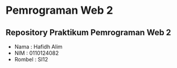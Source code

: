 # Pemrograman Web 2

## Repository  Praktikum Pemrograman Web 2

- Nama : Hafidh Alim
- NIM : 0110124082
- Rombel : SI12